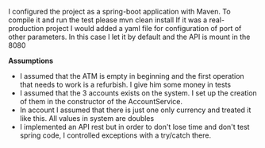 I configured the project as a spring-boot application with Maven. To compile it and run the test please mvn clean install
If it was a real-production project I would added a yaml file for configuration of port of other parameters. In this case I let it by default and the API is mount in the 8080

**Assumptions**

- I assumed that the ATM is empty in beginning and the first operation that needs to work is a refurbish. I give him some money in tests
- I assumed that the 3 accounts exists on the system. I set up the creation of them in the constructor of the AccountService.
- In account I assumed that there is just one only currency and treated it like this. All values in system are doubles 
- I implemented an API rest but in order to don't lose time and don't test spring code, I controlled exceptions with a try/catch there. 
